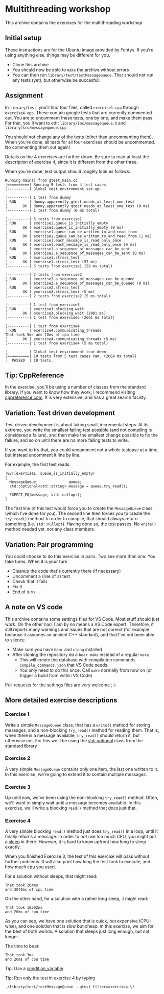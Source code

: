 # Multithreading workshop

This archive contains the exercises for the multithreading workshop

## Initial setup

These instructions are for the Ubuntu image provided by Fontys. If you're using anything else, things may be different for you.
* Clone this archive
* You should now be able to `make` the archive without errors
* You can then run `library/test/testMessageQueue`. That should not run any tests (yet), but otherwise be succesfull.

## Assignment

In `library/test`, you'll find four files, called `exercise1.cpp` through `exercise4.cpp`. These contain google tests that are currently commented out. You are to uncomment these tests, one by one, and make them pass. For that, you'll want to edit `library/inc/messagequeue.h` and `library/src/messagequeue.cpp`

You should not change any of the tests (other than uncommenting them). When you're done, all tests for all four exercises should be uncommented. No commenting them out again!

Details on the 4 exercises are further down. Be sure to read at least the description of exercise 4, since it is different from the other three.

When you're done, test output should roughly look as follows:

    Running main() from gtest_main.cc
    [==========] Running 9 tests from 4 test cases.
    [----------] Global test environment set-up.

    [----------] 1 test from dummy
    [ RUN      ] dummy.apparently_gtest_needs_at_least_one_test
    [       OK ] dummy.apparently_gtest_needs_at_least_one_test (0 ms)
    [----------] 1 test from dummy (0 ms total)

    [----------] 5 tests from exercise1
    [ RUN      ] exercise1.queue_is_initially_empty
    [       OK ] exercise1.queue_is_initially_empty (0 ms)
    [ RUN      ] exercise1.queue_can_be_written_to_and_read_from
    [       OK ] exercise1.queue_can_be_written_to_and_read_from (1 ms)
    [ RUN      ] exercise1.each_message_is_read_only_once
    [       OK ] exercise1.each_message_is_read_only_once (0 ms)
    [ RUN      ] exercise1.a_sequence_of_messages_can_be_sent
    [       OK ] exercise1.a_sequence_of_messages_can_be_sent (0 ms)
    [ RUN      ] exercise1.stress_test
    [       OK ] exercise1.stress_test (57 ms)
    [----------] 5 tests from exercise1 (58 ms total)
    
    [----------] 2 tests from exercise2
    [ RUN      ] exercise2.a_sequence_of_messages_can_be_queued
    [       OK ] exercise2.a_sequence_of_messages_can_be_queued (0 ms)
    [ RUN      ] exercise2.stress_test
    [       OK ] exercise2.stress_test (5 ms)
    [----------] 2 tests from exercise2 (5 ms total)
    
    [----------] 1 test from exercise3
    [ RUN      ] exercise3.blocking_wait
    [       OK ] exercise3.blocking_wait (2001 ms)
    [----------] 1 test from exercise3 (2001 ms total)
    
    [----------] 1 test from exercise4
    [ RUN      ] exercise4.communicating_threads
    That took 5ms and 10ms of cpu time
    [       OK ] exercise4.communicating_threads (5 ms)
    [----------] 1 test from exercise4 (5 ms total)
    
    [----------] Global test environment tear-down
    [==========] 10 tests from 5 test cases ran. (2069 ms total)
    [  PASSED  ] 10 tests.
    


## Tip: CppReference

In the exercise, you'll be using a number of classes from the standard library. If you want to know how they work, I recommend visiting [cppreference.com](https://www.cppreference.com). It is very extensive, and has a great search facility.

## Variation: Test driven development

Test driven development is about taking small, incremental steps. At its extreme, you write the smallest failing test possible (and not compiling is considered a failure), and then make the smallest change possible to fix the failure, and so on until there are no more failing tests to write.

If you want to try that, you could uncomment not a whole testcase at a time, but instead uncomment it line by line.

For example, the first test reads:

    TEST(exercise1, queue_is_initially_empty)
    {
      MessageQueue               queue;
      std::optional<std::string> message = queue.try_read();

      EXPECT_EQ(message, std::nullopt);
    }
The first line of this test would force you to create the `MessageQueue` class (which I've done for you). The second line then forces you to create the `try_read()` method. In order to compile, that should always return something (i.e. `std::nullopt`). Having done so, the test passes. No `write()` method needed yet, nor any class members.

## Variation: Pair programming

You could choose to do this exercise in pairs. Two see more than one. You take turns. When it is your turn
* Cleanup the code that's currently there (if necessary)
* Uncomment a (line of a) test
* Check that it fails
* Fix it
* End of turn

## A note on VS code

This archive contains some settings files for VS Code. Most stuff should just work. On the other had, I am by no means a VS Code expert. Therefore, it still reports many warnings and issues that are not correct (for example because it assumes an ancient C++ standard), and that I've not been able to silence.

* Make sure you have `bear` and `clang` installed
* After cloning the repository do a `bear make` instead of a regular `make`
  * This will create the database with compilation commands `compile_commands.json` that VS Code needs.
  * You only need to do this once. Call `make` normally from now on (or trigger a build from within VS Code)

Pull requests for the settings files are very welcome ;-)

## More detailed exercise descriptions

### Exercise 1

Write a simple `MessageQueue` class, that has a `write()` method for storing messages, and a non-blocking `try_read()` method for reading them. That is, when there is a message available, `try_read()` should return it, but otherwise not. For this we'll be using the [std::optional](https://en.cppreference.com/w/cpp/utility/optional) class from the standard library

### Exercise 2

A very simple `MessageQueue` contains only one item, the last one written to it. In this exercise, we're going to extend it to contain multiple messages.

### Exercise 3

Up until now, we've been using the non-blocking `try_read()` method. Often, we'll want to simply wait until a message becomes available. In this exercise, we'll write a blocking `read()` method that does just that.

### Exercise 4

A very simple blocking `read()` method just does `try_read()` in a loop, until it finally returns a message. In order to not use too much CPU, you might put a [sleep](https://en.cppreference.com/w/cpp/thread/sleep_for) in there. However, it is hard to know upfront how long to sleep exactly.

When you finished Exercise 3, the test of this exercise will pass without further problems. It will also print how long the test took to execute, and how much cpu you used.

For a solution without sleeps, that might read:

    That took 264ms
    and 3840ms of cpu time

On the other hand, for a solution with a rather long sleep, it might read:

    That took 16502ms
    and 20ms of cpu time

As you can see, we have one solution that is quick, but expensive (CPU-wise), and one solution that is slow but cheap. In this exercise, we aim for the best of both worlds: A solution that sleeps just long enough, but not longer. 

The time to beat:

    That took 3ms
    and 20ms of cpu time

Tip: Use a [condition_variable](https://en.cppreference.com/w/cpp/thread/condition_variable).

Tip: Run only the test in exercise 4 by typing
    
    ./library/test/testMessageQueue --gtest_filter=exercise4.\*
